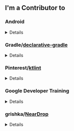 ## I'm a Contributor to
### Android
<details>
<summary>Details</summary>

  #### 1. [nowinandroid](https://github.com/android/nowinandroid)
  ##### Merged
  &nbsp;&nbsp;&nbsp;&nbsp;• android/nowinandroid#1342   
  &nbsp;&nbsp;&nbsp;&nbsp;• android/nowinandroid#1291   
  &nbsp;&nbsp;&nbsp;&nbsp;• android/nowinandroid#1275   
  &nbsp;&nbsp;&nbsp;&nbsp;• android/nowinandroid#1258   
  &nbsp;&nbsp;&nbsp;&nbsp;• android/nowinandroid#1247   
  &nbsp;&nbsp;&nbsp;&nbsp;• android/nowinandroid#1240   
  &nbsp;&nbsp;&nbsp;&nbsp;• android/nowinandroid#1239   
  
  ##### Pull Request
  &nbsp;&nbsp;&nbsp;&nbsp;• android/nowinandroid#1545   
  &nbsp;&nbsp;&nbsp;&nbsp;• android/nowinandroid#1541   
  &nbsp;&nbsp;&nbsp;&nbsp;• android/nowinandroid#1532   
  &nbsp;&nbsp;&nbsp;&nbsp;• android/nowinandroid#1531   
  &nbsp;&nbsp;&nbsp;&nbsp;• android/nowinandroid#1519   
  &nbsp;&nbsp;&nbsp;&nbsp;• android/nowinandroid#1517   
  &nbsp;&nbsp;&nbsp;&nbsp;• android/nowinandroid#1496   
  &nbsp;&nbsp;&nbsp;&nbsp;• android/nowinandroid#1468   
  &nbsp;&nbsp;&nbsp;&nbsp;• android/nowinandroid#1444   
  &nbsp;&nbsp;&nbsp;&nbsp;• android/nowinandroid#1442   
  &nbsp;&nbsp;&nbsp;&nbsp;• android/nowinandroid#1440   
  &nbsp;&nbsp;&nbsp;&nbsp;• android/nowinandroid#1437   
  &nbsp;&nbsp;&nbsp;&nbsp;• android/nowinandroid#1423   
  &nbsp;&nbsp;&nbsp;&nbsp;• android/nowinandroid#1412   
  &nbsp;&nbsp;&nbsp;&nbsp;• android/nowinandroid#1410   
  &nbsp;&nbsp;&nbsp;&nbsp;• android/nowinandroid#1405   
  &nbsp;&nbsp;&nbsp;&nbsp;• android/nowinandroid#1404   
  &nbsp;&nbsp;&nbsp;&nbsp;• android/nowinandroid#1401   
  &nbsp;&nbsp;&nbsp;&nbsp;• android/nowinandroid#1392   
  &nbsp;&nbsp;&nbsp;&nbsp;• android/nowinandroid#1361   
  &nbsp;&nbsp;&nbsp;&nbsp;• android/nowinandroid#1350   
  &nbsp;&nbsp;&nbsp;&nbsp;• android/nowinandroid#1318   
  &nbsp;&nbsp;&nbsp;&nbsp;• android/nowinandroid#1309   
  &nbsp;&nbsp;&nbsp;&nbsp;• android/nowinandroid#1296   
  &nbsp;&nbsp;&nbsp;&nbsp;• android/nowinandroid#1268   
  &nbsp;&nbsp;&nbsp;&nbsp;• android/nowinandroid#1238   
  &nbsp;&nbsp;&nbsp;&nbsp;• android/nowinandroid#1223   
  </br></br>

  #### 2. [sunflower](https://github.com/android/sunflower)
  ##### Merged
  &nbsp;&nbsp;&nbsp;&nbsp;• android/sunflower#968   
  &nbsp;&nbsp;&nbsp;&nbsp;• android/sunflower#966      
  </br></br>

</details>

### Gradle/[declarative-gradle](https://github.com/gradle/declarative-gradle)
<details>
<summary>Details</summary>

  #### Merged
  &nbsp;&nbsp;&nbsp;&nbsp;• gradle/declarative-gradle#95   
  </br></br>

</details>

### Pinterest/[ktlint](https://github.com/pinterest/ktlint)
<details>
<summary>Details</summary>

  #### Merged
  &nbsp;&nbsp;&nbsp;&nbsp;• pinterest/ktlint#2622   
  </br></br>

</details>

### Google Developer Training
<details>
<summary>Details</summary>

  #### 1. [basic-android-kotlin-compose-training-superheroes](https://github.com/google-developer-training/basic-android-kotlin-compose-training-superheroes)
  ##### Review
  &nbsp;&nbsp;&nbsp;&nbsp;• Google-developer-training/basic-android-kotlin-compose-training-superheroes#16   
  </br></br>

  #### 2. [basic-android-kotlin-compose-training-dessert-release](https://github.com/google-developer-training/basic-android-kotlin-compose-training-dessert-release)
  ##### Pull Request
  &nbsp;&nbsp;&nbsp;&nbsp;• Google-developer-training/basic-android-kotlin-compose-training-dessert-release#15   
  </br></br>

  #### 3. [basic-android-kotlin-compose-training-inventory-app](https://github.com/google-developer-training/basic-android-kotlin-compose-training-inventory-app)
  ##### Pull Request
  &nbsp;&nbsp;&nbsp;&nbsp;• Google-developer-training/basic-android-kotlin-compose-training-inventory-app#88   
  </br></br>

  #### 4. [basic-android-kotlin-compose-training-mars-photos](https://github.com/google-developer-training/basic-android-kotlin-compose-training-mars-photos)
  ##### Pull Request
  &nbsp;&nbsp;&nbsp;&nbsp;• Google-developer-training/basic-android-kotlin-compose-training-mars-photos#104   
  </br></br>

  #### 5. [basic-android-kotlin-compose-training-sports](https://github.com/google-developer-training/basic-android-kotlin-compose-training-sports)
  ##### Pull Request
  &nbsp;&nbsp;&nbsp;&nbsp;• Google-developer-training/basic-android-kotlin-compose-training-sports#18   
  </br></br>

  #### 6. [basic-android-kotlin-compose-training-lunch-tray](https://github.com/google-developer-training/basic-android-kotlin-compose-training-lunch-tray)
  ##### Pull Request
  &nbsp;&nbsp;&nbsp;&nbsp;• Google-developer-training/basic-android-kotlin-compose-training-lunch-tray#25   
  </br></br>

  #### 7. [basic-android-kotlin-compose-training-dessert-clicker](https://github.com/google-developer-training/basic-android-kotlin-compose-training-dessert-clicker)
  ##### Pull Request
  &nbsp;&nbsp;&nbsp;&nbsp;• Google-developer-training/basic-android-kotlin-compose-training-dessert-clicker#25   
  </br></br>

  #### 8. [basic-android-kotlin-compose-training-woof](https://github.com/google-developer-training/basic-android-kotlin-compose-training-woof)
  ##### Pull Request
  &nbsp;&nbsp;&nbsp;&nbsp;• Google-developer-training/basic-android-kotlin-compose-training-woof#72   
  </br></br>

  #### 9. [basic-android-kotlin-compose-training-workmanager](https://github.com/google-developer-training/basic-android-kotlin-compose-training-workmanager)
  ##### Pull Request
  &nbsp;&nbsp;&nbsp;&nbsp;• Google-developer-training/basic-android-kotlin-compose-training-workmanager#36   
  </br></br>
  
</details>

### grishka/[NearDrop](https://github.com/grishka/NearDrop)
<details>
<summary>Details</summary>
  
  #### Pull Request
  &nbsp;&nbsp;&nbsp;&nbsp;• grishka/NearDrop#121   
  </br></br>
  
</details>


<!--
**Jaehwa-Noh/Jaehwa-Noh** is a ✨ _special_ ✨ repository because its `README.md` (this file) appears on your GitHub profile.

Here are some ideas to get you started:

- 🔭 I’m currently working on ...
- 🌱 I’m currently learning ...
- 👯 I’m looking to collaborate on ...
- 🤔 I’m looking for help with ...
- 💬 Ask me about ...
- 📫 How to reach me: ...
- 😄 Pronouns: ...
- ⚡ Fun fact: ...
-->
